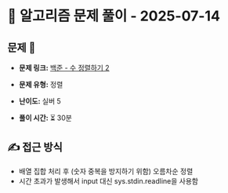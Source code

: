 # 📝 알고리즘 문제 풀이 - 2025-07-14

## 문제 📖

- **문제 링크:** [백준 - 수 정렬하기 2](https://www.acmicpc.net/problem/2751)

- **문제 유형:** 정렬

- **난이도:** 실버 5

- **풀이 시간:** ⏳ 30분

## ✍ 접근 방식

- 배열 집합 처리 후 (숫자 중복을 방지하기 위함) 오름차순 정렬
- 시간 초과가 발생해서 input 대신 sys.stdin.readline을 사용함